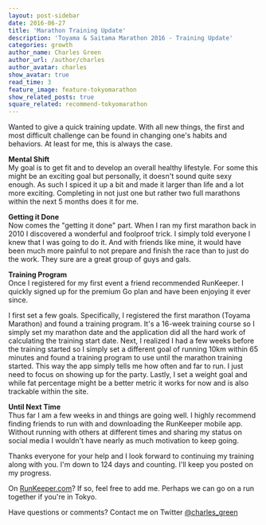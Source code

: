 ```yaml
---
layout: post-sidebar
date: 2016-06-27
title: 'Marathon Training Update'
description: 'Toyama & Saitama Marathon 2016 - Training Update'
categories: growth
author_name: Charles Green
author_url: /author/charles
author_avatar: charles
show_avatar: true
read_time: 3
feature_image: feature-tokyomarathon
show_related_posts: true
square_related: recommend-tokyomarathon
---
```



Wanted to give a quick training update. With all new things, the first and most difficult challenge can be found in changing one's habits and behaviors. At least for me, this is always the case.   

**Mental Shift**  
My goal is to get fit and to develop an overall healthy lifestyle. For some this might be an exciting goal but personally, it doesn't sound quite sexy enough. As such I spiced it up a bit and made it larger than life and a lot more exciting. Completing in not just one but rather two full marathons within the next 5 months does it for me.

**Getting it Done**  
Now comes the "getting it done" part. When I ran my first marathon back in 2010 I discovered a wonderful and foolproof trick. I simply told everyone I knew that I was going to do it. And with friends like mine, it would have been much more painful to not prepare and finish the race than to just do the work. They sure are a great group of guys and gals.

**Training Program**  
Once I registered for my first event a friend recommended RunKeeper. I quickly signed up for the premium Go plan and have been enjoying it ever since.

I first set a few goals. Specifically, I registered the first marathon (Toyama Marathon) and found a training program. It's a 16-week training course so I simply set my marathon date and the application did all the hard work of calculating the training start date. Next, I realized I had a few weeks before the training started so I simply set a different goal of running 10km within 65 minutes and found a training program to use until the marathon training started. This way the app simply tells me how often and far to run. I just need to focus on showing up for the party. Lastly, I set a weight goal and while fat percentage might be a better metric it works for now and is also trackable within the site.

**Until Next Time**  
Thus far I am a few weeks in and things are going well. I highly recommend finding friends to run with and downloading the RunKeeper mobile app. Without running with others at different times and sharing my status on social media I wouldn't have nearly as much motivation to keep going.

Thanks everyone for your help and I look forward to continuing my training along with you. I'm down to 124 days and counting. I'll keep you posted on my progress.

On [RunKeeper.com](http://runkeeper.com/user/charlesgreen)? If so, feel free to add me. Perhaps we can go on a run together if you're in Tokyo.

Have questions or comments? Contact me on Twitter [@charles_green](https://twitter.com/charles_green)

